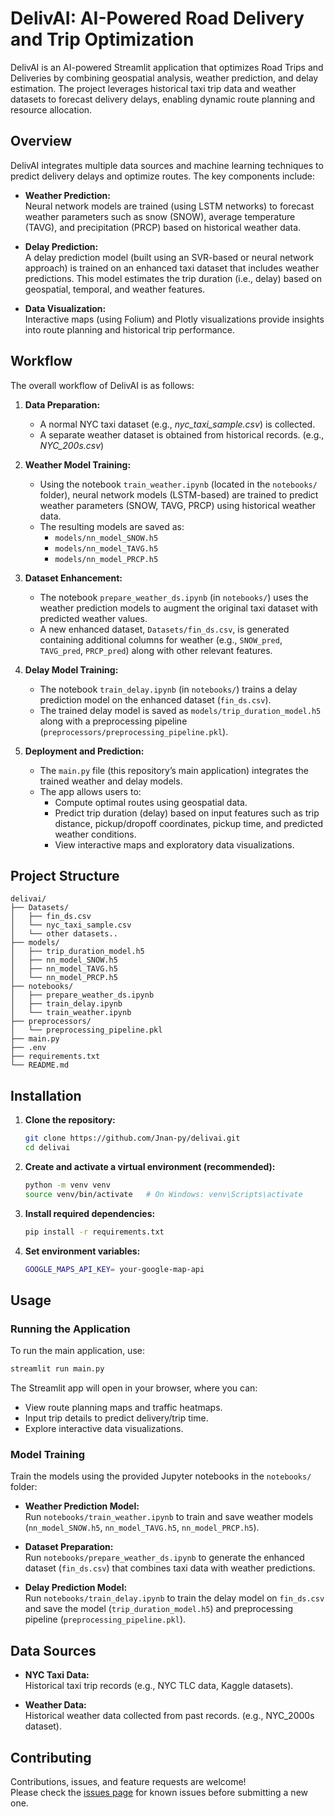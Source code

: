 # DelivAI: AI-Powered Road Delivery and Trip Optimization

DelivAI is an AI-powered Streamlit application that optimizes Road Trips and Deliveries by combining geospatial analysis, weather prediction, and delay estimation. The project leverages historical taxi trip data and weather datasets to forecast delivery delays, enabling dynamic route planning and resource allocation.

## Overview

DelivAI integrates multiple data sources and machine learning techniques to predict delivery delays and optimize routes. The key components include:

- **Weather Prediction:**  
  Neural network models are trained (using LSTM networks) to forecast weather parameters such as snow (SNOW), average temperature (TAVG), and precipitation (PRCP) based on historical weather data.
- **Delay Prediction:**  
  A delay prediction model (built using an SVR-based or neural network approach) is trained on an enhanced taxi dataset that includes weather predictions. This model estimates the trip duration (i.e., delay) based on geospatial, temporal, and weather features.

- **Data Visualization:**  
  Interactive maps (using Folium) and Plotly visualizations provide insights into route planning and historical trip performance.

## Workflow

The overall workflow of DelivAI is as follows:

1. **Data Preparation:**
   - A normal NYC taxi dataset (e.g., _nyc_taxi_sample.csv_) is collected.
   - A separate weather dataset is obtained from historical records. (e.g., _NYC_200s.csv_)
2. **Weather Model Training:**
   - Using the notebook `train_weather.ipynb` (located in the `notebooks/` folder), neural network models (LSTM-based) are trained to predict weather parameters (SNOW, TAVG, PRCP) using historical weather data.
   - The resulting models are saved as:
     - `models/nn_model_SNOW.h5`
     - `models/nn_model_TAVG.h5`
     - `models/nn_model_PRCP.h5`
3. **Dataset Enhancement:**

   - The notebook `prepare_weather_ds.ipynb` (in `notebooks/`) uses the weather prediction models to augment the original taxi dataset with predicted weather values.
   - A new enhanced dataset, `Datasets/fin_ds.csv`, is generated containing additional columns for weather (e.g., `SNOW_pred`, `TAVG_pred`, `PRCP_pred`) along with other relevant features.

4. **Delay Model Training:**

   - The notebook `train_delay.ipynb` (in `notebooks/`) trains a delay prediction model on the enhanced dataset (`fin_ds.csv`).
   - The trained delay model is saved as `models/trip_duration_model.h5` along with a preprocessing pipeline (`preprocessors/preprocessing_pipeline.pkl`).

5. **Deployment and Prediction:**
   - The `main.py` file (this repository’s main application) integrates the trained weather and delay models.
   - The app allows users to:
     - Compute optimal routes using geospatial data.
     - Predict trip duration (delay) based on input features such as trip distance, pickup/dropoff coordinates, pickup time, and predicted weather conditions.
     - View interactive maps and exploratory data visualizations.

## Project Structure

```
delivai/
├── Datasets/
│   ├── fin_ds.csv
│   └── nyc_taxi_sample.csv
│   └── other datasets..
├── models/
│   ├── trip_duration_model.h5
│   ├── nn_model_SNOW.h5
│   ├── nn_model_TAVG.h5
│   └── nn_model_PRCP.h5
├── notebooks/
│   ├── prepare_weather_ds.ipynb
│   ├── train_delay.ipynb
│   └── train_weather.ipynb
├── preprocessors/
│   └── preprocessing_pipeline.pkl
├── main.py
├── .env
├── requirements.txt
└── README.md
```

## Installation

1. **Clone the repository:**

   ```bash
   git clone https://github.com/Jnan-py/delivai.git
   cd delivai
   ```

2. **Create and activate a virtual environment (recommended):**

   ```bash
   python -m venv venv
   source venv/bin/activate   # On Windows: venv\Scripts\activate
   ```

3. **Install required dependencies:**

   ```bash
   pip install -r requirements.txt
   ```

4. **Set environment variables:**

   ```bash
   GOOGLE_MAPS_API_KEY= your-google-map-api
   ```

## Usage

### Running the Application

To run the main application, use:

```bash
streamlit run main.py
```

The Streamlit app will open in your browser, where you can:

- View route planning maps and traffic heatmaps.
- Input trip details to predict delivery/trip time.
- Explore interactive data visualizations.

### Model Training

Train the models using the provided Jupyter notebooks in the `notebooks/` folder:

- **Weather Prediction Model:**  
  Run `notebooks/train_weather.ipynb` to train and save weather models (`nn_model_SNOW.h5`, `nn_model_TAVG.h5`, `nn_model_PRCP.h5`).

- **Dataset Preparation:**  
  Run `notebooks/prepare_weather_ds.ipynb` to generate the enhanced dataset (`fin_ds.csv`) that combines taxi data with weather predictions.

- **Delay Prediction Model:**  
  Run `notebooks/train_delay.ipynb` to train the delay model on `fin_ds.csv` and save the model (`trip_duration_model.h5`) and preprocessing pipeline (`preprocessing_pipeline.pkl`).

## Data Sources

- **NYC Taxi Data:**  
  Historical taxi trip records (e.g., NYC TLC data, Kaggle datasets).

- **Weather Data:**  
  Historical weather data collected from past records. (e.g., NYC_2000s dataset).

## Contributing

Contributions, issues, and feature requests are welcome!  
Please check the [issues page](https://github.com/Jnan-py/delivai/issues) for known issues before submitting a new one.
